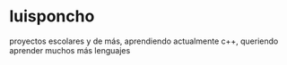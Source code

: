 # luisponcho 
proyectos escolares y de más,
aprendiendo actualmente c++,
queriendo aprender muchos más lenguajes 
